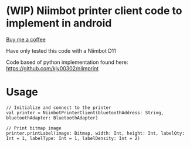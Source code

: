 # (WIP) Niimbot printer client code to implement in android
[Buy me a coffee](https://www.paypal.com/donate/?business=9YVMYEDHHWT5J&no_recurring=1&item_name=Buy+me+a+coffee%21&currency_code=USD)

Have only tested this code with a Niimbot D11

Code based of python implementation found here: https://github.com/kjy00302/niimprint

# Usage
```
// Initialize and connect to the printer
val printer = NiimbotPrinterClient(bluetoothAddress: String, bluetoothAdapter: BluetoothAdapter)

// Print bitmap image
printer.printLabel(image: Bitmap, width: Int, height: Int, labelQty: Int = 1, labelType: Int = 1, labelDensity: Int = 2)
```
